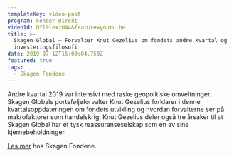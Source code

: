 ```yaml
---
templateKey: video-post
program: Fonder Direkt
videoId: DYl9lexzU44&feature=youtu.be
title: >-
  Skagen Global – Forvalter Knut Gezelius om fondets andre kvartal og
  investeringsfilosofi
date: 2019-07-12T15:00:04.750Z
featured: true
tags:
  - Skagen Fondene
---
```

Andre kvartal 2019 var intensivt med raske geopolitiske omveltninger. Skagen Globals porteføljeforvalter Knut Gezelius forklarer i denne kvartalsoppdateringen om fondets utvikling og hvordan forvalterne ser på makrofaktorer som handelskrig. Knut Gezelius deler også tre årsaker til at Skagen Global har et tysk reassuranseselskap som en av sine kjernebeholdninger.

[Les mer](https://skagenfondene.no/) hos Skagen Fondene.
